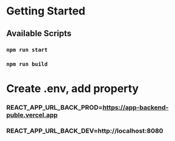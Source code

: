 # Getting Started

## Available Scripts

### `npm run start`

### `npm run build`

# Create .env, add property

###  REACT_APP_URL_BACK_PROD=https://app-backend-puble.vercel.app
###  REACT_APP_URL_BACK_DEV=http://localhost:8080

